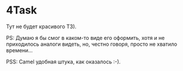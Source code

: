 # 4Task

Тут не будет красивого ТЗ).

PS: Думаю я бы смог в каком-то виде его оформить, хотя и не приходилось аналоги видеть, но, честно говоря, просто не хватило времени...

PSS: Camel удобная штука, как оказалось :-).
